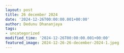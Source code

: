 ```yaml
---
layout: post
title: 26 december 2024
date: '2024-12-26T00:00:00.001+00:00'
author: Dedunu Dhananjaya
tags:
- uncategorized
modified_time: '2024-12-26T00:00:00.001+00:00'
featured_image: 2024-12-26-26-december-2024-1.jpeg
---
```



